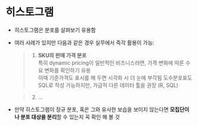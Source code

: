 # 히스토그램

- 히스토그램은 분포를 살펴보기 유용함
  
- 여러 사례가 있지만 다음과 같은 경우 실무에서 즉각 활용이 가능:

  > 1. **SKU의 판매 가격 분포**  
  > 특히 dynamic pricing이 일반적인 비즈니스라면, 가격 변화에 따른 수요 변화를 확인하기 유용  
  > 이때 기준가격도 표시를 해 두면 시각화 시 더 눈에 부각됨
  > 도수분포표도 SQL로 작성 가능하지만, 가급적 다른 데이터 툴을 권장 (R, SQL)

  > 2. ...

- 만약 히스토그램이 정규 분포, 혹은 그와 유사한 보습을 보이지 않는다면 **모집단이나 분포 대상을 분리**할 수 있는지 꼭 확인 해 볼 것